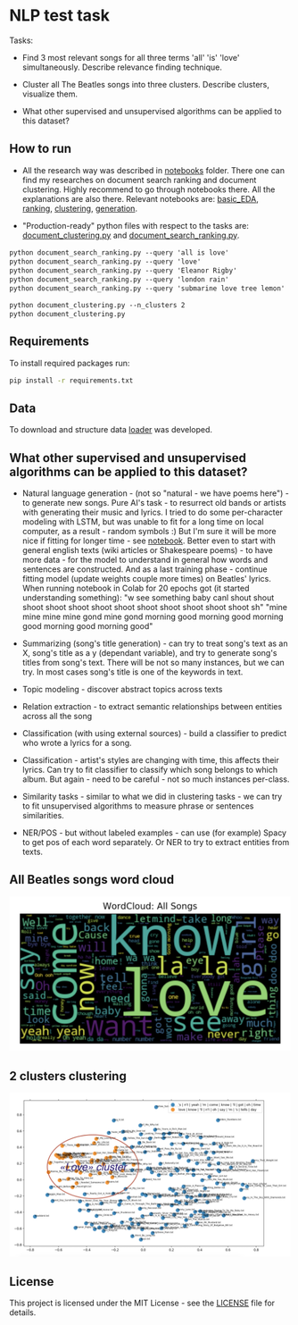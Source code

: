 # NLP test task

Tasks: 

- Find 3 most relevant songs for all three terms 'all' 'is' 'love' simultaneously. Describe relevance finding technique.

- Cluster all The Beatles songs into three clusters. Describe clusters, visualize them.

- What other supervised and unsupervised algorithms can be applied to this dataset? 

## How to run

- All the research way was described in [notebooks](notebooks) folder.
There one can find my researches on document search ranking and document clustering. 
Highly recommend to go through notebooks there. All the explanations are also there.
Relevant notebooks are: [basic_EDA](notebooks/basic_EDA.ipynb), [ranking](notebooks/document_search_ranking.ipynb), 
[clustering](notebooks/document_clustering.ipynb), 
[generation](notebooks/generation.ipynb).

- "Production-ready" python files with respect to the tasks are: 
[document_clustering.py](document_clustering.py) and [document_search_ranking.py](document_search_ranking.py).

```
python document_search_ranking.py --query 'all is love'
python document_search_ranking.py --query 'love'
python document_search_ranking.py --query 'Eleanor Rigby'
python document_search_ranking.py --query 'london rain'
python document_search_ranking.py --query 'submarine love tree lemon'
```
```
python document_clustering.py --n_clusters 2
python document_clustering.py
```

## Requirements

To install required packages run:

```bash
pip install -r requirements.txt
```

## Data

To download and structure data [loader](preprocessing/loader.py) was developed.

## What other supervised and unsupervised algorithms can be applied to this dataset? 

- Natural language generation - (not so "natural - we have poems here") - to generate new songs. 
    Pure AI's task - to resurrect old bands or artists
    with generating their music and lyrics. I tried to do some per-character modeling with LSTM, but was unable to
    fit for a long time on local computer, as a result - random symbols :)
    But I'm sure it will be more nice if fitting for longer time - see [notebook](notebooks/generation.ipynb).
    Better even to start with general english texts (wiki articles or Shakespeare poems) - to have more data - 
    for the model to understand in general how words and sentences are constructed. And as a last training phase - 
    continue fitting model (update weights couple more times) on Beatles' lyrics.
    When running notebook in Colab for 20 epochs got (it started understanding something):
    "w see something baby canl shout shout shoot shoot shoot shoot shoot shoot shoot shoot shoot shoot sh"
    "mine mine mine mine gond mine gond morning good morning good morning good morning good morning good"

- Summarizing (song's title generation) - can try to treat song's text as an X, 
    song's title as a y (dependant variable), and try to generate song's titles from song's text.
    There will be not so many instances, but we can try. In most cases song's title is one of the 
    keywords in text.
    
- Topic modeling - discover abstract topics across texts

- Relation extraction - to extract semantic relationships between entities across all the song

- Classification (with using external sources) - build a classifier to predict who wrote a lyrics for a song.
    
- Classification - artist's styles are changing with time, this affects their lyrics. Can try to fit classifier 
    to classify which song 
    belongs to which album. But again - need to be careful - not so much instances per-class.
    
- Similarity tasks - similar to what we did in clustering tasks - we can try to fit unsupervised algorithms 
    to measure phrase or sentences similarities.
    
- NER/POS - but without labeled examples - can use (for example) Spacy to get pos of each word separately.
    Or NER to try to extract entities from texts.
    
## All Beatles songs word cloud

![word cloud](imgs/word_cloud.png)

## 2 clusters clustering

![2 clusters](imgs/2_clusters.png)

## License

This project is licensed under the MIT License - see the [LICENSE](LICENSE) file for details.
